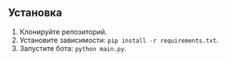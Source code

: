 ## Установка
1. Клонируйте репозиторий.
2. Установите зависимости: `pip install -r requirements.txt`.
3. Запустите бота: `python main.py`.
